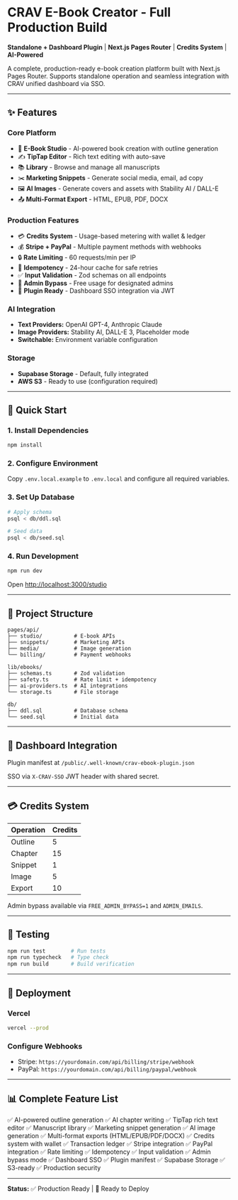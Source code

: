 # CRAV E-Book Creator - Full Production Build

**Standalone + Dashboard Plugin** | **Next.js Pages Router** | **Credits System** | **AI-Powered**

A complete, production-ready e-book creation platform built with Next.js Pages Router. Supports standalone operation and seamless integration with CRAV unified dashboard via SSO.

---

## ✨ Features

### Core Platform
- 🎨 **E-Book Studio** - AI-powered book creation with outline generation
- ✍️ **TipTap Editor** - Rich text editing with auto-save
- 📚 **Library** - Browse and manage all manuscripts
- ✂️ **Marketing Snippets** - Generate social media, email, ad copy
- 🖼️ **AI Images** - Generate covers and assets with Stability AI / DALL-E
- 📤 **Multi-Format Export** - HTML, EPUB, PDF, DOCX

### Production Features
- 💳 **Credits System** - Usage-based metering with wallet & ledger
- 💰 **Stripe + PayPal** - Multiple payment methods with webhooks
- 🔒 **Rate Limiting** - 60 requests/min per IP
- 🔄 **Idempotency** - 24-hour cache for safe retries
- ✅ **Input Validation** - Zod schemas on all endpoints
- 🎯 **Admin Bypass** - Free usage for designated admins
- 🔌 **Plugin Ready** - Dashboard SSO integration via JWT

### AI Integration
- **Text Providers:** OpenAI GPT-4, Anthropic Claude
- **Image Providers:** Stability AI, DALL-E 3, Placeholder mode
- **Switchable:** Environment variable configuration

### Storage
- **Supabase Storage** - Default, fully integrated
- **AWS S3** - Ready to use (configuration required)

---

## 🚀 Quick Start

### 1. Install Dependencies

```bash
npm install
```

### 2. Configure Environment

Copy `.env.local.example` to `.env.local` and configure all required variables.

### 3. Set Up Database

```bash
# Apply schema
psql < db/ddl.sql

# Seed data
psql < db/seed.sql
```

### 4. Run Development

```bash
npm run dev
```

Open [http://localhost:3000/studio](http://localhost:3000/studio)

---

## 📁 Project Structure

```
pages/api/
├── studio/          # E-book APIs
├── snippets/        # Marketing APIs
├── media/           # Image generation
└── billing/         # Payment webhooks

lib/ebooks/
├── schemas.ts       # Zod validation
├── safety.ts        # Rate limit + idempotency
├── ai-providers.ts  # AI integrations
└── storage.ts       # File storage

db/
├── ddl.sql          # Database schema
└── seed.sql         # Initial data
```

---

## 🔌 Dashboard Integration

Plugin manifest at `/public/.well-known/crav-ebook-plugin.json`

SSO via `X-CRAV-SSO` JWT header with shared secret.

---

## 💳 Credits System

| Operation | Credits |
|-----------|---------|
| Outline   | 5       |
| Chapter   | 15      |
| Snippet   | 1       |
| Image     | 5       |
| Export    | 10      |

Admin bypass available via `FREE_ADMIN_BYPASS=1` and `ADMIN_EMAILS`.

---

## 🧪 Testing

```bash
npm run test        # Run tests
npm run typecheck   # Type check
npm run build       # Build verification
```

---

## 🚢 Deployment

### Vercel

```bash
vercel --prod
```

### Configure Webhooks

- Stripe: `https://yourdomain.com/api/billing/stripe/webhook`
- PayPal: `https://yourdomain.com/api/billing/paypal/webhook`

---

## 📊 Complete Feature List

✅ AI-powered outline generation
✅ AI chapter writing
✅ TipTap rich text editor
✅ Manuscript library
✅ Marketing snippet generation
✅ AI image generation
✅ Multi-format exports (HTML/EPUB/PDF/DOCX)
✅ Credits system with wallet
✅ Transaction ledger
✅ Stripe integration
✅ PayPal integration
✅ Rate limiting
✅ Idempotency
✅ Input validation
✅ Admin bypass mode
✅ Dashboard SSO
✅ Plugin manifest
✅ Supabase Storage
✅ S3-ready
✅ Production security

---

**Status:** ✅ Production Ready | 🚀 Ready to Deploy

<!-- Deployment triggered: 2025-10-25 01:27:26 UTC -->
